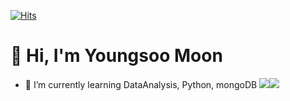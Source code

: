 [![Hits](https://hits.seeyoufarm.com/api/count/incr/badge.svg?url=https%3A%2F%2Fgithub.com%2Fyoungsoomoon&count_bg=%2379C83D&title_bg=%23555555&icon=&icon_color=%23E7E7E7&title=hits&edge_flat=false)](https://hits.seeyoufarm.com)                  
# 👋 Hi, I'm Youngsoo Moon
* 👀 I’m currently learning DataAnalysis, Python, mongoDB
<img src="https://img.shields.io/badge/-Python-blue?style=flat-square&logo=Python&logoColor=white"><img src="https://img.shields.io/badge/-Jupyter-orange?style=flat-square&logo=Jupyter&logoColor=white">
<!---
youngsoomoon/youngsoomoon is a ✨ special ✨ repository because its `README.md` (this file) appears on your GitHub profile.
You can click the Preview link to take a look at your changes.
--->
